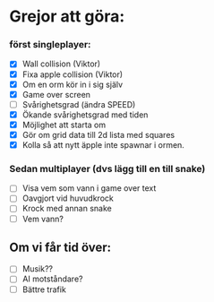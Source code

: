 # Grejor att göra:

### först singleplayer:
- [x] Wall collision (Viktor)
- [x] Fixa apple collision (Viktor)
- [x] Om en orm kör in i sig själv
- [x] Game over screen
- [ ] Svårighetsgrad (ändra SPEED)
- [x] Ökande svårighetsgrad med tiden
- [x] Möjlighet att starta om
- [x] Gör om grid data till 2d lista med squares
- [x] Kolla så att nytt äpple inte spawnar i ormen.

### Sedan multiplayer (dvs lägg till en till snake)
- [ ] Visa vem som vann i game over text
- [ ] Oavgjort vid huvudkrock
- [ ] Krock med annan snake
- [ ] Vem vann?

## Om vi får tid över:
- [ ] Musik??
- [ ] AI motståndare?
- [ ] Bättre trafik
